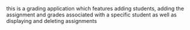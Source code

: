 this is a grading application which features adding students, adding the assignment and grades associated with a specific student as well as displaying and deleting assignments
